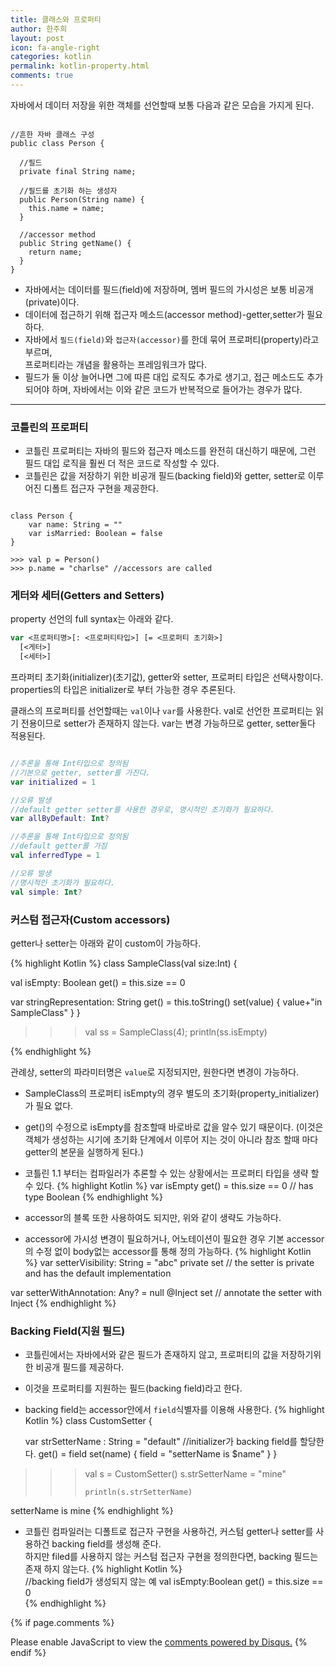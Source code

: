 ```yaml
---
title: 클래스와 프로퍼티
author: 한주희
layout: post
icon: fa-angle-right
categories: kotlin
permalink: kotlin-property.html
comments: true
---
```


자바에서 데이터 저장을 위한 객체를 선언할때 보통 다음과 같은 모습을 가지게 된다.
<pre><code>
//흔한 자바 클래스 구성
public class Person {

  //필드
  private final String name;

  //필드를 초기화 하는 생성자
  public Person(String name) {
    this.name = name;
  }

  //accessor method
  public String getName() {
    return name;
  }
}
</code></pre>

* 자바에서는 데이터를 필드(field)에 저장하며, 멤버 필드의 가시성은 보통 비공개(private)이다.
* 데이터에 접근하기 위해 접근자 메소드(accessor method)-getter,setter가 필요하다.
* 자바에서 <code>필드(field)</code>와 <code>접근자(accessor)</code>를 한데 묶어 프로퍼티(property)라고 부르며,
<br>프로퍼티라는 개념을 활용하는 프레임워크가 많다.
* 필드가 둘 이상 늘어나면 그에 따른 대입 로직도 추가로 생기고, 접근 메소드도 추가 되어야 하며, 자바에서는 이와 같은
  코드가 반복적으로 들어가는 경우가 많다.

---
### 코틀린의 프로퍼티
* 코틀린 프로퍼티는 자바의 필드와 접근자 메소드를 완전히 대신하기 때문에, 그런 필드 대입 로직을
  훨씬 더 적은 코드로 작성할 수 있다.
* 코틀린은 값을 저장하기 위한 비공개 필드(backing field)와 getter, setter로 이루어진 디폴트 접근자
  구현을 제공한다.
<pre><code>
class Person {
    var name: String = ""
    var isMarried: Boolean = false
}

>>> val p = Person()
>>> p.name = "charlse" //accessors are called
</code></pre>

### 게터와 세터(Getters and Setters)
property 선언의 full syntax는 아래와 같다.
```Kotlin
var <프로퍼티명>[: <프로퍼티타입>] [= <프로퍼티 초기화>]
  [<게터>]
  [<세터>]
````
프라퍼티 초기화(initializer)(초기값), getter와 setter, 프로퍼티 타입은 선택사항이다.
<br>properties의 타입은 initializer로 부터 가능한 경우 추론된다.

클래스의 프로퍼티를 선언할때는 `val`이나 `var`를 사용한다.
val로 선언한 프로퍼티는 읽기 전용이므로 setter가 존재하지 않는다. var는 변경 가능하므로 getter, setter둘다 적용된다.
```Kotlin

//추론을 통해 Int타입으로 정의됨
//기본으로 getter, setter를 가진다.
var initialized = 1

//오류 발생
//default getter setter를 사용한 경우로, 명시적인 초기화가 필요하다.
var allByDefault: Int?

//추론을 통해 Int타입으로 정의됨
//default getter를 가짐
val inferredType = 1

//오류 발생
//명시적인 초기화가 필요하다.
val simple: Int?
````

### 커스텀 접근자(Custom accessors)
getter나 setter는 아래와 같이 custom이 가능하다.

{% highlight Kotlin %}
class SampleClass(val size:Int) {

  val isEmpty: Boolean
      get() = this.size == 0

  var stringRepresentation: String
      get() = this.toString()
      set(value) {
          value+"in SampleClass"
      }
}

>>> val ss = SampleClass(4);
println(ss.isEmpty)

{% endhighlight %}

관례상, setter의 파라미터명은 `value`로 지정되지만, 원한다면 변경이 가능하다.
* SampleClass의 프로퍼티 isEmpty의 경우 별도의 초기화(property_initializer)가 필요 없다.
* get()의 수정으로 isEmpty를 참조할때 바로바로 값을 알수 있기 때문이다.
(이것은 객체가 생성하는 시기에 초기화 단계에서 이루어 지는 것이 아니라 참조 할때 마다 getter의 본문을 실행하게 된다.)

* 코틀린 1.1 부터는 컴파일러가 추론할 수 있는 상황에서는 프로퍼티 타입을 생략 할 수 있다.
{% highlight Kotlin %}
var isEmpty get() = this.size == 0 // has type Boolean
{% endhighlight %}
* accessor의 블록 또한 사용하여도 되지만, 위와 같이 생략도 가능하다.

* accessor에 가시성 변경이 필요하거나, 어노테이션이 필요한 경우 기본 accessor의 수정 없이
body없는 accessor를 통해 정의 가능하다.
{% highlight Kotlin %}
var setterVisibility: String = "abc"
  private set // the setter is private and has the default implementation

var setterWithAnnotation: Any? = null
    @Inject set // annotate the setter with Inject
{% endhighlight %}

### Backing Field(지원 필드)
* 코틀린에서는 자바에서와 같은 필드가 존재하지 않고, 프로퍼티의 값을 저장하기위한 비공개 필드를 제공하다.
* 이것을 프로퍼티를 지원하는 필드(backing field)라고 한다.
* backing field는 accessor안에서 `field`식별자를 이용해 사용한다.
{% highlight Kotlin %}
class CustomSetter {

    var strSetterName : String = "default" //initializer가 backing field를 할당한다.
        get() = field
        set(name) {
            field = "setterName is $name"
        }
}

>>> val s = CustomSetter()
>>>     s.strSetterName = "mine"
>>>
>>>     println(s.strSetterName)
setterName is mine
{% endhighlight %}

* 코틀린 컴파일러는 디폴트로 접근자 구현을 사용하건, 커스텀 getter나 setter를 사용하건 backing field를 생성해 준다.
<br>하지만 filed를 사용하지 않는 커스텀 접근자 구현을 정의한다면, backing 필드는 존재 하지 않는다.
{% highlight Kotlin %}  
  //backing field가 생성되지 않는 예
  val isEmpty:Boolean
      get() = this.size == 0  
{% endhighlight %}


{% if page.comments %}

<div id="disqus_thread"></div>
<script>

/**
*  RECOMMENDED CONFIGURATION VARIABLES: EDIT AND UNCOMMENT THE SECTION BELOW TO INSERT DYNAMIC VALUES FROM YOUR PLATFORM OR CMS.
*  LEARN WHY DEFINING THESE VARIABLES IS IMPORTANT: https://disqus.com/admin/universalcode/#configuration-variables*/
/*
var disqus_config = function () {
this.page.url = PAGE_URL;  // Replace PAGE_URL with your page's canonical URL variable
this.page.identifier = PAGE_IDENTIFIER; // Replace PAGE_IDENTIFIER with your page's unique identifier variable
};
*/
(function() { // DON'T EDIT BELOW THIS LINE
var d = document, s = d.createElement('script');
s.src = 'https://juhee-studynote.disqus.com/embed.js';
s.setAttribute('data-timestamp', +new Date());
(d.head || d.body).appendChild(s);
})();
</script>
<noscript>Please enable JavaScript to view the <a href="https://disqus.com/?ref_noscript">comments powered by Disqus.</a></noscript>
{% endif %}
